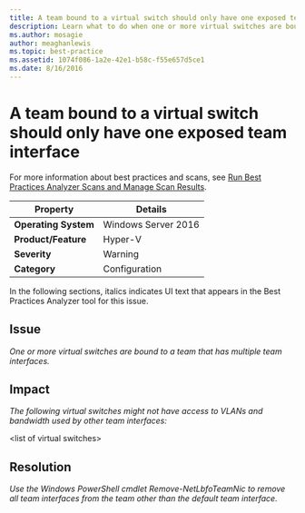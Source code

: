 ```yaml
---
title: A team bound to a virtual switch should only have one exposed team interface
description: Learn what to do when one or more virtual switches are bound to a team that has multiple team interfaces.
ms.author: mosagie
author: meaghanlewis
ms.topic: best-practice
ms.assetid: 1074f086-1a2e-42e1-b58c-f55e657d5ce1
ms.date: 8/16/2016
---
```

# A team bound to a virtual switch should only have one exposed team interface

For more information about best practices and scans, see [Run Best Practices Analyzer Scans and Manage Scan Results](/previous-versions/windows/it-pro/windows-server-2012-R2-and-2012/hh831400(v=ws.11)).

|Property|Details|
|-|-|
|**Operating System**|Windows Server 2016|
|**Product/Feature**|Hyper-V|
|**Severity**|Warning|
|**Category**|Configuration|

In the following sections, italics indicates UI text that appears in the Best Practices Analyzer tool for this issue.

## Issue
*One or more virtual switches are bound to a team that has multiple team interfaces.*

## Impact
*The following virtual switches might not have access to VLANs and bandwidth used by other team interfaces:*

\<list of virtual switches>

## Resolution
*Use the Windows PowerShell cmdlet Remove-NetLbfoTeamNic to remove all team interfaces from the team other than the default team interface.*
